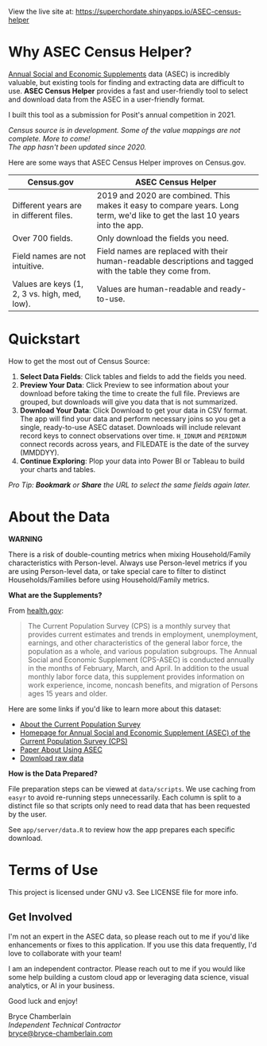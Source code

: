 
View the live site at: https://superchordate.shinyapps.io/ASEC-census-helper 

# Why ASEC Census Helper?

[Annual Social and Economic Supplements](https://www.census.gov/data/datasets/2020/demo/cps/cps-asec-2020.html) data (ASEC) is incredibly valuable, but existing tools for finding and extracting data are difficult to use. **ASEC Census Helper** provides a fast and user-friendly tool to select and download data from the ASEC in a user-friendly format.

I built this tool as a submission for Posit's annual competition in 2021.

*Census source is in development. Some of the value mappings are not complete. More to come!*  
*The app hasn't been updated since 2020.*

Here are some ways that ASEC Census Helper improves on Census.gov.

| Census.gov                                    | ASEC Census Helper                                               |
| --------------------------------------------- | ------------------------------------------------------------ |
| Different years are in different files.       | 2019 and 2020 are combined. This makes it easy to compare years. Long term, we'd like to get the last 10 years into the app. |
| Over 700 fields.                              | Only download the fields you need.                           |
| Field names are not intuitive.                | Field names are replaced with their human-readable descriptions and tagged with the table they come from. |
| Values are keys (1, 2, 3 vs. high, med, low). | Values are human-readable and ready-to-use.                  |


# Quickstart

How to get the most out of Census Source:

1. **Select Data Fields**: Click tables and fields to add the fields you need.
2. **Preview Your Data**: Click Preview to see information about your download before taking the time to create the full file. Previews are grouped, but downloads will give you data that is not summarized.
3. **Download Your Data**: Click Download to get your data in CSV format. The app will find your data and perform necessary joins so you get a single, ready-to-use ASEC dataset. Downloads will include relevant record keys to connect observations over time. `H_IDNUM` and `PERIDNUM` connect records across years, and FILEDATE is the date of the survey (MMDDYY).
4. **Continue Exploring**: Plop your data into Power BI or Tableau to build your charts and tables. 

*Pro Tip: **Bookmark** or **Share** the URL to select the same fields again later.* 


# About the Data

**WARNING**

There is a risk of double-counting metrics when mixing Household/Family characteristics with Person-level. Always use Person-level metrics if you are using Person-level data, or take special care to filter to distinct Households/Families before using Household/Family metrics. 

**What are the Supplements?**

From [health.gov](https://health.gov/healthypeople/objectives-and-data/data-sources-and-methods/data-sources/current-population-survey-annual-social-and-economic-supplement-cps-asec):

> The Current Population Survey (CPS) is a monthly survey that provides  current estimates and trends in employment, unemployment, earnings, and  other characteristics of the general labor force, the population as a  whole, and various population subgroups. The Annual Social and Economic  Supplement (CPS-ASEC) is conducted annually in the months of February,  March, and April. In addition to the usual monthly labor force data, this supplement provides information on work experience, income, noncash benefits, and migration of Persons ages 15 years and older.

Here are some links if you'd like to learn more about this dataset:

* [About the Current Population Survey](https://www.census.gov/programs-surveys/cps/about.html)
* [Homepage for Annual Social and Economic Supplement (ASEC) of the Current Population Survey (CPS)](https://www.census.gov/programs-surveys/saipe/guidance/model-input-data/cpsasec.html)
* [Paper About Using ASEC](https://cps.ipums.org/cps/resources/linking/4.workingpaper16.pdf)
* [Download raw data](https://www.census.gov/data/datasets/time-series/demo/cps/cps-asec.2020.html)

**How is the Data Prepared?**

File preparation steps can be viewed at `data/scripts`. We use caching from `easyr` to avoid re-running steps unnecessarily. Each column is split to a distinct file so that scripts only need to read data that has been requested by the user. 

See `app/server/data.R` to review how the app prepares each specific download. 

# Terms of Use

This project is licensed under GNU v3. See LICENSE file for more info. 

## Get Involved

I'm not an expert in the ASEC data, so please reach out to me if you'd like enhancements or fixes to this application. If you use this data frequently, I'd love to collaborate with your team!  

I am an independent contractor. Please reach out to me if you would like some help building a custom cloud app or leveraging data science, visual analytics, or AI in your business. 

Good luck and enjoy!

Bryce Chamberlain  
_Independent Technical Contractor_  
bryce@bryce-chamberlain.com

